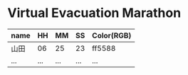 Virtual Evacuation Marathon
====

|name|HH|MM|SS|Color(RGB)|
|--|--|--|--|--|
|山田|06|25|23|ff5588|
|...|...|...|...|...|